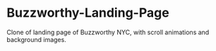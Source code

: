 # Buzzworthy-Landing-Page
Clone of landing page of Buzzworthy NYC, with scroll animations and background images.
